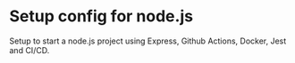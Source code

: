 # Setup config for node.js

Setup to start a node.js project using Express, Github Actions, Docker, Jest and CI/CD. 